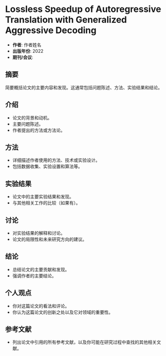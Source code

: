 # Lossless Speedup of Autoregressive Translation with Generalized Aggressive Decoding
- **作者**: 作者姓名
- **出版年份**: 2022
- **期刊/会议**: 

## 摘要
简要概括论文的主要内容和发现。这通常包括问题陈述、方法、实验结果和结论。

## 介绍
- 论文的背景和动机。
- 主要问题陈述。
- 作者提出的方法或方法论。

## 方法
- 详细描述作者使用的方法、技术或实验设计。
- 包括数据收集、实验设置和算法等。

## 实验结果
- 论文中的主要实验结果和发现。
- 与其他相关工作的比较（如果有）。

## 讨论
- 对实验结果的解释和讨论。
- 论文的局限性和未来研究方向的建议。

## 结论
- 总结论文的主要贡献和发现。
- 强调作者的主要结论。

## 个人观点
- 你对这篇论文的看法和评论。
- 你认为这篇论文的创新之处以及它对领域的重要性。

## 参考文献
- 列出论文中引用的所有参考文献，以及你可能在研究过程中查找的其他相关文献。

